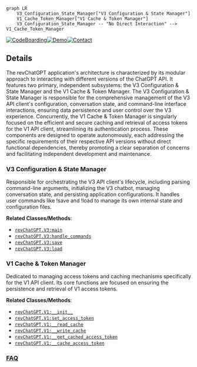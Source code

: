 ```mermaid
graph LR
    V3_Configuration_State_Manager["V3 Configuration & State Manager"]
    V1_Cache_Token_Manager["V1 Cache & Token Manager"]
    V3_Configuration_State_Manager -- "No Direct Interaction" --> V1_Cache_Token_Manager
```

[![CodeBoarding](https://img.shields.io/badge/Generated%20by-CodeBoarding-9cf?style=flat-square)](https://github.com/CodeBoarding/CodeBoarding)[![Demo](https://img.shields.io/badge/Try%20our-Demo-blue?style=flat-square)](https://www.codeboarding.org/demo)[![Contact](https://img.shields.io/badge/Contact%20us%20-%20contact@codeboarding.org-lightgrey?style=flat-square)](mailto:contact@codeboarding.org)

## Details

The revChatGPT application's architecture is characterized by its modular approach to interacting with different versions of the ChatGPT API. It features two primary, independent subsystems: the V3 Configuration & State Manager and the V1 Cache & Token Manager. The V3 Configuration & State Manager is responsible for the comprehensive management of the V3 API client's configuration, conversation state, and command-line interface interactions, ensuring data persistence and user control over the V3 experience. Concurrently, the V1 Cache & Token Manager is singularly focused on the efficient and secure caching and retrieval of access tokens for the V1 API client, streamlining its authentication process. These components are designed to operate autonomously, each addressing the specific requirements of their respective API versions without direct functional dependencies, thereby promoting a clear separation of concerns and facilitating independent development and maintenance.

### V3 Configuration & State Manager
Responsible for orchestrating the V3 API client's lifecycle, including parsing command-line arguments, initializing the V3 chatbot, managing conversation state, and persisting application configurations. It handles user commands like !save and !load to manage its own internal state and configuration files.


**Related Classes/Methods**:

- <a href="https://github.com/acheong08/ChatGPT/blob/main/src/revChatGPT/V3.py" target="_blank" rel="noopener noreferrer">`revChatGPT.V3:main`</a>
- <a href="https://github.com/acheong08/ChatGPT/blob/main/src/revChatGPT/V3.py" target="_blank" rel="noopener noreferrer">`revChatGPT.V3:handle_commands`</a>
- <a href="https://github.com/acheong08/ChatGPT/blob/main/src/revChatGPT/V3.py" target="_blank" rel="noopener noreferrer">`revChatGPT.V3:save`</a>
- <a href="https://github.com/acheong08/ChatGPT/blob/main/src/revChatGPT/V3.py" target="_blank" rel="noopener noreferrer">`revChatGPT.V3:load`</a>


### V1 Cache & Token Manager
Dedicated to managing access tokens and caching mechanisms specifically for the V1 API client. Its core functions are focused on ensuring the persistence and retrieval of V1 access tokens.


**Related Classes/Methods**:

- <a href="https://github.com/acheong08/ChatGPT/blob/main/src/revChatGPT/V1.py" target="_blank" rel="noopener noreferrer">`revChatGPT.V1:__init__`</a>
- <a href="https://github.com/acheong08/ChatGPT/blob/main/src/revChatGPT/V1.py" target="_blank" rel="noopener noreferrer">`revChatGPT.V1:set_access_token`</a>
- <a href="https://github.com/acheong08/ChatGPT/blob/main/src/revChatGPT/V1.py" target="_blank" rel="noopener noreferrer">`revChatGPT.V1:__read_cache`</a>
- <a href="https://github.com/acheong08/ChatGPT/blob/main/src/revChatGPT/V1.py" target="_blank" rel="noopener noreferrer">`revChatGPT.V1:__write_cache`</a>
- <a href="https://github.com/acheong08/ChatGPT/blob/main/src/revChatGPT/V1.py" target="_blank" rel="noopener noreferrer">`revChatGPT.V1:__get_cached_access_token`</a>
- <a href="https://github.com/acheong08/ChatGPT/blob/main/src/revChatGPT/V1.py" target="_blank" rel="noopener noreferrer">`revChatGPT.V1:__cache_access_token`</a>




### [FAQ](https://github.com/CodeBoarding/GeneratedOnBoardings/tree/main?tab=readme-ov-file#faq)